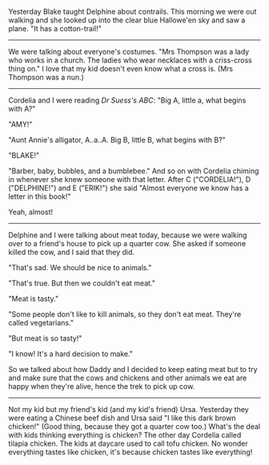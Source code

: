<!--
.. title: Things They Say
.. date: 2008-10-31 22:44:16
.. author: Amy Brown
-->

Yesterday Blake taught Delphine about contrails.  This
morning we were out walking and she looked up into the
clear blue Hallowe'en sky and saw a plane.  "It has a
cotton-trail!"

---

We were talking about everyone's costumes.  "Mrs
Thompson was a lady who works in a
church.  The ladies who wear necklaces with a criss-cross
thing on."  I love that my kid doesn't even know
what a cross is.  (Mrs Thompson was a nun.)

---

Cordelia and I were reading *Dr Suess's ABC*:  "Big
A, little a, what begins with A?"  

"AMY!"  

"Aunt Annie's alligator, A..a..A.  Big B, little B, what
begins with B?"  

"BLAKE!"  

"Barber, baby, bubbles, and
a bumblebee."  And so on with Cordelia chiming in
whenever she knew someone with that letter.  After
C ("CORDELIA!"), D ("DELPHINE!") and E ("ERIK!") she
said "Almost everyone we know has a letter in this
book!"

Yeah, almost!

---

Delphine and I were talking about meat today, because
we were walking over to a friend's house to pick up
a quarter cow.  She asked if someone killed the cow, 
and I said that they did.  

"That's sad.  We should
be nice to animals."

"That's true.  But then we couldn't eat meat."

"Meat is tasty."

"Some people don't like to kill animals, so they don't
eat meat.  They're called vegetarians."

"But meat is so tasty!"

"I know!  It's a hard decision to make."

So we talked about how Daddy and I decided to keep
eating meat but to try and make sure that the cows
and chickens and other animals we eat are happy
when they're alive, hence the trek to pick up 
cow.

---

Not my kid but my friend's kid (and my kid's friend)
Ursa.  Yesterday they were eating a Chinese beef
dish and Ursa said "I like this dark brown chicken!"
(Good thing, because they got a quarter cow too.)
What's the deal with kids thinking everything is
chicken?  The other day Cordelia called tilapia chicken.
The kids at daycare used to call tofu chicken.
No wonder everything tastes like chicken, it's because
chicken tastes like everything!



